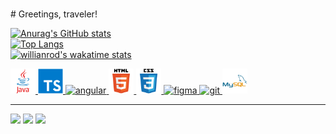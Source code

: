<h1></h1>
# Greetings, traveler!

[![Anurag's GitHub stats](https://github-readme-stats.vercel.app/api?username=rulevamanda&show_icons=true&bg_color=45,ff99ff,656565&title_color=ff00ff&text_color=000000&icon_color=33bb00&border_color=33bb00)](https://github.com/rulevamanda/github-readme-stats)
<br>
[![Top Langs](https://github-readme-stats.vercel.app/api/top-langs/?username=rulevamanda&show_icons=true&bg_color=45,ff99ff,656565&title_color=ff00ff&text_color=000000&icon_color=33bb00&border_color=33bb00)](https://github.com/rulevamanda/github-readme-stats)
<br>
[![willianrod's wakatime stats](https://github-readme-stats.vercel.app/api/wakatime?username=rulevamanda&show_icons=true&bg_color=45,ff99ff,656565&title_color=ff00ff&text_color=000000&icon_color=33bb00&border_color=33bb00)](https://github.com/rulevamanda/github-readme-stats)

<div style="display: inline_block">

<a href="https://developer.mozilla.org/en-US/docs/Glossary/Java" target="_blank">
  <img src="https://github.com/devicons/devicon/blob/master/icons/java/java-original-wordmark.svg" alt="java" width="40" height="40"/>
</a>

<a href="https://www.typescriptlang.org/" target="_blank">
  <img src="https://raw.githubusercontent.com/devicons/devicon/master/icons/typescript/typescript-original.svg" alt="typescript" width="40" height="40"/>
</a>

<a href="https://angular.io" target="_blank">
  <img src="https://angular.io/assets/images/logos/angular/angular.svg" alt="angular" width="40" height="40"/>
</a>

<a href="https://www.w3.org/html/" target="_blank">
  <img src="https://raw.githubusercontent.com/devicons/devicon/master/icons/html5/html5-original-wordmark.svg" alt="html5" width="40" height="40"/>
</a> 

<a href="https://www.w3schools.com/css/" target="_blank">
  <img src="https://raw.githubusercontent.com/devicons/devicon/master/icons/css3/css3-original-wordmark.svg" alt="css3" width="40" height="40"/>
</a>

<a href="https://www.figma.com/" target="_blank">
  <img src="https://www.vectorlogo.zone/logos/figma/figma-icon.svg" alt="figma" width="40" height="40"/>
</a> 

<a href="https://git-scm.com/" target="_blank">
  <img src="https://www.vectorlogo.zone/logos/git-scm/git-scm-icon.svg" alt="git" width="40" height="40"/>
</a>

<a href="https://www.mysql.com/" target="_blank">
  <img src="https://raw.githubusercontent.com/devicons/devicon/master/icons/mysql/mysql-original-wordmark.svg" alt="mysql" width="40" height="40"/>
</a>

</div>

<hr>

[<img src = "https://img.shields.io/badge/instagram-%23E4405F.svg?&style=for-the-badge&logo=instagram&logoColor=white">](https://www.instagram.com/rulevamanda/)
[<img src="https://img.shields.io/badge/linkedin-%230077B5.svg?&style=for-the-badge&logo=linkedin&logoColor=white" />](https://www.linkedin.com/in/amanda-rulevas/)
[<img src="https://img.shields.io/badge/-gmail-2EC866?style=for-the-badge&logo=gmail&logoColor=white" />](mailto:rulevamanda@gmail.com)
